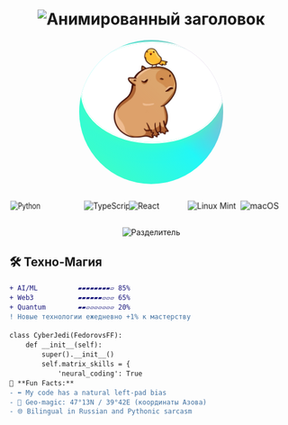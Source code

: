 <div align="center">

  <!-- Анимированный заголовок с градиентом -->
  <h1 align="center">
    <img src="https://readme-typing-svg.demolab.com?font=Space+Mono&weight=800&size=30&duration=4000&pause=1000&color=22F7F7&background=45FFB800&width=600&lines=%F0%9F%94%A5+Fedorov.sFF+%F0%9F%92%BB;%F0%9F%93%9A+Fullstack+Jedi+Developer+%F0%9F%94%94;%E2%9C%A8+%22%D0%A1%D0%BB%D0%BE%D0%B6%D0%BD%D0%BE%D0%B5+%21%3D+impossible%22+%E2%9C%A8;%E2%9A%AB+%22%D0%9F%D1%80%D0%BE%D1%81%D1%82%D0%BE%D0%B5+%2B%3D+%E2%88%9E+%D0%B4%D0%B7%D0%B5%D0%BD%D0%B0%22+%E2%9A%AA" alt="Анимированный заголовок">
  </h1>

  <!-- Аватар с эффектом голограммы -->
  <div style="
    width: 250px;
    height: 250px;
    margin: 20px auto;
    border-radius: 50%;
    background: linear-gradient(45deg, #45ffb8, #22f7f7, #ff69b4);
    padding: 3px;
    position: relative;
    overflow: hidden;
    animation: hologram 3s infinite;
  ">
    <img 
      src="https://raw.githubusercontent.com/Nemets87/Nemets87/main/photo_2025-02-12_08-53-12.jpg" 
      width="100%" 
      style="
        border-radius: 50%;
        border: 2px solid white;
        filter: drop-shadow(0 0 15px #45ffb8);
        transition: transform 0.5s;
      "
      onmouseover="this.style.transform='scale(1.1)'"
      onmouseout="this.style.transform='scale(1)'"
      alt="Fedorov.sFF"
    >
    <!-- Наложение с эффектом сканирования -->
    <div style="
      position: absolute;
      top: 0;
      left: 0;
      width: 100%;
      height: 100%;
      background: linear-gradient(45deg, transparent 50%, rgba(69,255,184,0.2));
      mix-blend-mode: overlay;
      animation: scan 2s infinite;
    "></div>
  </div>

  <!-- 3D-бейджи с анимацией + дополнительные бейджи Linux и macOS -->
  <div align="center" style="
    perspective: 1000px;
    transform-style: preserve-3d;
    margin: 30px 0;
  ">
    <div style="display: inline-block; transform: rotateY(-25deg) translateZ(50px);">
      <img src="https://img.shields.io/badge/Python-Force%20Master-3776AB?style=for-the-badge&logo=python&logoColor=ffdd54&labelColor=000&color=45ffb8" alt="Python">
    </div>
    <div style="display: inline-block; transform: rotateY(25deg) translateZ(50px); margin: 0 20px;">
      <img src="https://img.shields.io/badge/TypeScript-Dark%20Lord-3178C6?style=for-the-badge&logo=typescript&logoColor=white&labelColor=000&color=22f7f7" alt="TypeScript">
    </div>
    <div style="display: inline-block; transform: rotateY(-15deg) translateZ(50px);">
      <img src="https://img.shields.io/badge/React-Jedi%20Council-61DAFB?style=for-the-badge&logo=react&logoColor=000&labelColor=000&color=ff69b4" alt="React">
    </div>
    <div style="display: inline-block; transform: rotateY(10deg) translateZ(50px); margin: 0 20px;">
      <img src="https://img.shields.io/badge/Linux%20Mint-%2300CC00.svg?style=for-the-badge&logo=linuxmint&logoColor=white" alt="Linux Mint">
    </div>
    <div style="display: inline-block; transform: rotateY(-10deg) translateZ(50px);">
      <img src="https://img.shields.io/badge/macOS-000000.svg?style=for-the-badge&logo=apple&logoColor=white" alt="macOS">
    </div>
  </div>

  <!-- Анимированный разделитель с бегущей строкой -->
  <div align="center">
    <img src="https://readme-typing-svg.demolab.com?font=Fira+Code&size=20&pause=1000&color=45FFB8&width=600&lines=▰▰▰▰▰▰▰▰▰▰▰▰▰▰▰▰▰▰▰▰▰▰▰▰▰▰▰▰▰▰▰▰▰▰▰▰▰▰▰▰▰▰" alt="Разделитель">
  </div>

</div>

<!-- Секция Техно-Магия с прогресс-баром и примером кода -->
## 🛠️ Техно-Магия

```diff
+ AI/ML          ▰▰▰▰▰▰▰▰▱ 85% 
+ Web3           ▰▰▰▰▰▰▱▱▱ 65%
+ Quantum        ▰▰▱▱▱▱▱▱▱ 20%
! Новые технологии ежедневно +1% к мастерству

class CyberJedi(FedorovsFF):
    def __init__(self):
        super().__init__()
        self.matrix_skills = {
            'neural_coding': True
🔮 **Fun Facts:**  
- ⬅️ My code has a natural left-pad bias  
- 🧭 Geo-magic: 47°13N / 39°42E (координаты Азова)  
- 🌐 Bilingual in Russian and Pythonic sarcasm
